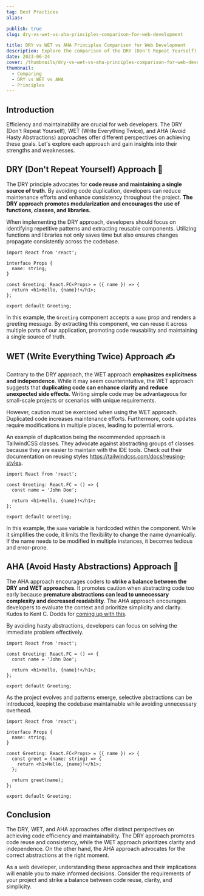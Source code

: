 ```yaml
---
tag: Best Practices
alias:

publish: true
slug: dry-vs-wet-vs-aha-principles-comparison-for-web-development

title: DRY vs WET vs AHA Principles Comparison for Web Development
description: Explore the comparison of the DRY (Don't Repeat Yourself), WET (Write Everything Twice), and AHA (Avoid Hasty Abstractions) principles in web development.
date: 2023-06-24
cover: /thumbnails/dry-vs-wet-vs-aha-principles-comparison-for-web-development.png
thumbnail:
  - Comparing
  - DRY vs WET vs AHA
  - Principles
---
```


## Introduction
Efficiency and maintainability are crucial for web developers. The DRY (Don't Repeat Yourself), WET (Write Everything Twice), and AHA (Avoid Hasty Abstractions) approaches offer different perspectives on achieving these goals. Let's explore each approach and gain insights into their strengths and weaknesses.

## DRY (Don't Repeat Yourself) Approach 👥
The DRY principle advocates for **code reuse and maintaining a single source of truth**. By avoiding code duplication, developers can reduce maintenance efforts and enhance consistency throughout the project. **The DRY approach promotes modularization and encourages the use of functions, classes, and libraries.**

When implementing the DRY approach, developers should focus on identifying repetitive patterns and extracting reusable components. Utilizing functions and libraries not only saves time but also ensures changes propagate consistently across the codebase.

```tsx
import React from 'react';

interface Props {
  name: string;
}

const Greeting: React.FC<Props> = ({ name }) => {
  return <h1>Hello, {name}!</h1>;
};

export default Greeting;

```

In this example, the `Greeting` component accepts a `name` prop and renders a greeting message. By extracting this component, we can reuse it across multiple parts of our application, promoting code reusability and maintaining a single source of truth.

## WET (Write Everything Twice) Approach ✍️
Contrary to the DRY approach, the WET approach **emphasizes explicitness and independence**. While it may seem counterintuitive, the WET approach suggests that **duplicating code can enhance clarity and reduce unexpected side effects**. Writing simple code may be advantageous for small-scale projects or scenarios with unique requirements. 

However, caution must be exercised when using the WET approach. Duplicated code increases maintenance efforts. Furthermore, code updates require modifications in multiple places, leading to potential errors.

An example of duplication being the recommended approach is TailwindCSS classes. They advocate against abstracting groups of classes because they are easier to maintain with the IDE tools. Check out their documentation on reusing styles https://tailwindcss.com/docs/reusing-styles.

```tsx
import React from 'react';

const Greeting: React.FC = () => {
  const name = 'John Doe';

  return <h1>Hello, {name}!</h1>;
};

export default Greeting;
```

In this example, the `name` variable is hardcoded within the component. While it simplifies the code, it limits the flexibility to change the name dynamically. If the name needs to be modified in multiple instances, it becomes tedious and error-prone.

## AHA (Avoid Hasty Abstractions) Approach 🤔
The AHA approach encourages coders to **strike a balance between the DRY and WET approaches**. It promotes caution when abstracting code too early because **premature abstractions can lead to unnecessary complexity and decreased readability**. The AHA approach encourages developers to evaluate the context and prioritize simplicity and clarity. Kudos to Kent C. Dodds for [coming up with this](https://kentcdodds.com/blog/aha-programming).

By avoiding hasty abstractions, developers can focus on solving the immediate problem effectively.

```tsx
import React from 'react';

const Greeting: React.FC = () => {
  const name = 'John Doe';

  return <h1>Hello, {name}!</h1>;
};

export default Greeting;
```

As the project evolves and patterns emerge, selective abstractions can be introduced, keeping the codebase maintainable while avoiding unnecessary overhead.

```tsx
import React from 'react';

interface Props {
  name: string;
}

const Greeting: React.FC<Props> = ({ name }) => {
  const greet = (name: string) => {
    return <h1>Hello, {name}!</h1>;
  };

  return greet(name);
};

export default Greeting;

```

## Conclusion
The DRY, WET, and AHA approaches offer distinct perspectives on achieving code efficiency and maintainability. The DRY approach promotes code reuse and consistency, while the WET approach prioritizes clarity and independence. On the other hand, the AHA approach advocates for the correct abstractions at the right moment.

As a web developer, understanding these approaches and their implications will enable you to make informed decisions. Consider the requirements of your project and strike a balance between code reuse, clarity, and simplicity.